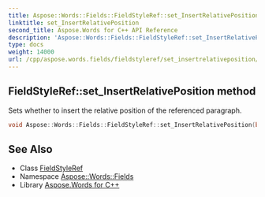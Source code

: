 ```yaml
---
title: Aspose::Words::Fields::FieldStyleRef::set_InsertRelativePosition method
linktitle: set_InsertRelativePosition
second_title: Aspose.Words for C++ API Reference
description: 'Aspose::Words::Fields::FieldStyleRef::set_InsertRelativePosition method. Sets whether to insert the relative position of the referenced paragraph in C++.'
type: docs
weight: 14000
url: /cpp/aspose.words.fields/fieldstyleref/set_insertrelativeposition/
---
```

## FieldStyleRef::set_InsertRelativePosition method


Sets whether to insert the relative position of the referenced paragraph.

```cpp
void Aspose::Words::Fields::FieldStyleRef::set_InsertRelativePosition(bool value)
```

## See Also

* Class [FieldStyleRef](../)
* Namespace [Aspose::Words::Fields](../../)
* Library [Aspose.Words for C++](../../../)
